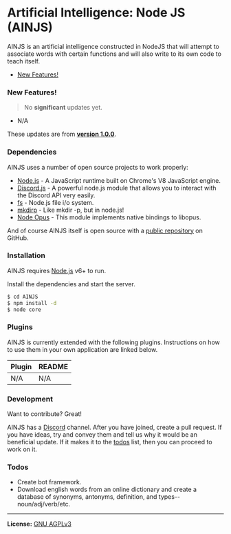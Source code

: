 # Artificial Intelligence: Node JS (AINJS)

AINJS is an artificial intelligence constructed in NodeJS that will attempt to associate words with certain functions and will also write to its own code to teach itself.

- [New Features!](#new-features)

### New Features!

> No **significant** updates yet.

  - N/A

These updates are from **[version 1.0.0][version]**.

### Dependencies

AINJS uses a number of open source projects to work properly:

  - [Node.js] - A JavaScript runtime built on Chrome's V8 JavaScript engine.
  - [Discord.js] - A powerful node.js module that allows you to interact with the Discord API very easily.
  - [fs] - Node.js file i/o system.
  - [mkdirp] - Like mkdir -p, but in node.js!
  - [Node Opus] - This module implements native bindings to libopus.


And of course AINJS itself is open source with a [public repository][ainjs]
 on GitHub.

### Installation

AINJS requires [Node.js](https://nodejs.org/) v6+ to run.

Install the dependencies and start the server.

```sh
$ cd AINJS
$ npm install -d
$ node core
```

### Plugins

AINJS is currently extended with the following plugins. Instructions on how to use them in your own application are linked below.

| Plugin | README |
| ------ | ------ |
| N/A | N/A |


### Development

Want to contribute? Great!

AINJS has a [Discord] channel. After you have joined, create a pull request. If you have ideas, try and convey them and tell us why it would be an beneficial update. If it makes it to the [todos](#todos) list, then you can proceed to work on it.

### Todos

 - Create bot framework.
 - Download english words from an online dictionary and create a database of synonyms, antonyms, definition, and types--noun/adj/verb/etc.

----

**License:** [GNU AGPLv3]

   [version]: <https://github.com/QuaintShanty/AI-Bot-NodeJS/releases>
   [ainjs]: <https://github.com/QuaintShanty/AI-Bot-NodeJS>
   
   [discord]: <https://discord.gg/r2erCCz>
   
   [node.js]: <http://nodejs.org>
   [discord.js]: <https://discord.js.org>
   [fs]: <https://nodejs.org/api/fs.html>
   [mkdirp]: <https://github.com/substack/node-mkdirp>
   [node opus]: <https://www.npmjs.com/package/node-opus>
   
   [gnu agplv3]: <https://github.com/QuaintShanty/AI-Bot-NodeJS/blob/master/LICENSE>
